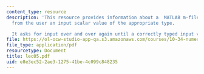 ```yaml
---
content_type: resource
description: 'This resource provides information about a  MATLAB m-file that gets
  from the user an input scalar value of the appropriate type.

  It asks for input over and over again until a correctly typed input value is entered.'
file: https://ol-ocw-studio-app-qa.s3.amazonaws.com/courses/10-34-numerical-methods-applied-to-chemical-engineering-fall-2005/e8e3ec522ae3127541be4c099c848235_lec05.pdf
file_type: application/pdf
resourcetype: Document
title: lec05.pdf
uid: e8e3ec52-2ae3-1275-41be-4c099c848235
---
```

